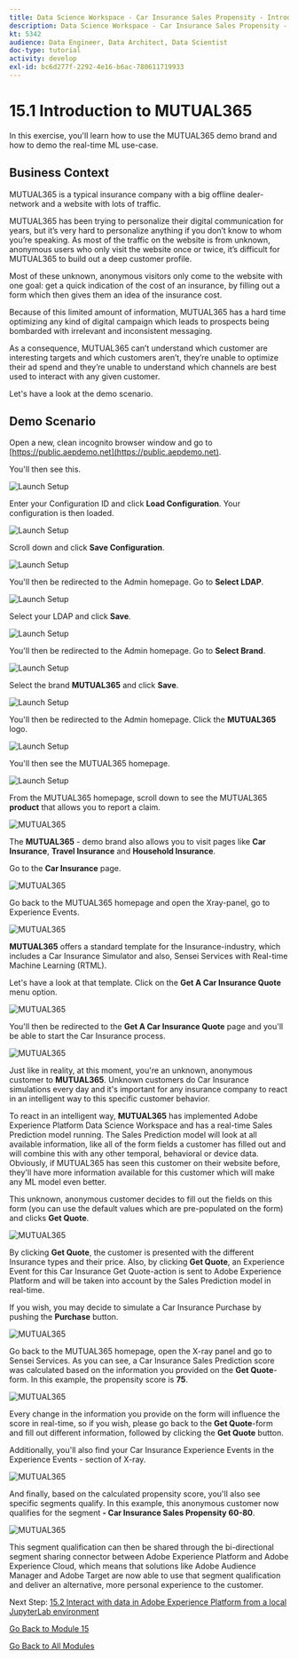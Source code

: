 ```yaml
---
title: Data Science Workspace - Car Insurance Sales Propensity - Introduction to MUTUAL365
description: Data Science Workspace - Car Insurance Sales Propensity - Introduction to MUTUAL365
kt: 5342
audience: Data Engineer, Data Architect, Data Scientist
doc-type: tutorial
activity: develop
exl-id: bc6d277f-2292-4e16-b6ac-780611719933
---
```

# 15.1 Introduction to MUTUAL365

In this exercise, you'll learn how to use the MUTUAL365 demo brand and how to demo the real-time ML use-case.

## Business Context

MUTUAL365 is a typical insurance company with a big offline dealer-network and a website with lots of traffic.

MUTUAL365 has been trying to personalize their digital communication for years, but it’s very hard to personalize anything if you don’t know to whom you’re speaking. As most of the traffic on the website is from unknown, anonymous users who only visit the website once or twice, it’s difficult for MUTUAL365 to build out a deep customer profile.

Most of these unknown, anonymous visitors only come to the website with one goal: get a quick indication of the cost of an insurance, by filling out a form which then gives them an idea of the insurance cost.

Because of this limited amount of information, MUTUAL365 has a hard time optimizing any kind of digital campaign which leads to prospects being bombarded with irrelevant and inconsistent messaging.

As a consequence, MUTUAL365 can’t understand which customer are interesting targets and which customers aren’t, they’re unable to optimize their ad spend and they’re unable to understand which channels are best used to interact with any given customer.

Let's have a look at the demo scenario.

## Demo Scenario

Open a new, clean incognito browser window and go to [https://public.aepdemo.net](https://public.aepdemo.net). 

You'll then see this. 

![Launch Setup](./images/demo1.png)

Enter your Configuration ID and click **Load Configuration**. Your configuration is then loaded.

![Launch Setup](./images/demo2.png)

Scroll down and click **Save Configuration**.

![Launch Setup](./images/demo3.png)

You'll then be redirected to the Admin homepage. Go to **Select LDAP**.

![Launch Setup](./images/demo4.png)

Select your LDAP and click **Save**.

![Launch Setup](./images/demo5.png)

You'll then be redirected to the Admin homepage. Go to **Select Brand**.

![Launch Setup](./images/demo6.png)

Select the brand **MUTUAL365** and click **Save**.

![Launch Setup](./images/demo7.png)

You'll then be redirected to the Admin homepage. Click the **MUTUAL365** logo.

![Launch Setup](./images/demo8.png)

You'll then see the MUTUAL365 homepage.

![Launch Setup](./images/demo9.png)

From the MUTUAL365 homepage, scroll down to see the MUTUAL365 **product** that allows you to report a claim.

![MUTUAL365](./images/5.png)

The **MUTUAL365** - demo brand also allows you to visit pages like **Car Insurance**, **Travel Insurance** and **Household Insurance**.

Go to the **Car Insurance** page.

![MUTUAL365](./images/6.png)

Go back to the MUTUAL365 homepage and open the Xray-panel, go to Experience Events.

![MUTUAL365](./images/6a.png)

**MUTUAL365** offers a standard template for the Insurance-industry, which includes a Car Insurance Simulator and also, Sensei Services with Real-time Machine Learning (RTML).

Let's have a look at that template. Click on the **Get A Car Insurance Quote** menu option.

![MUTUAL365](./images/7a.png)

You'll then be redirected to the **Get A Car Insurance Quote** page and you'll be able to start the Car Insurance process.

![MUTUAL365](./images/7b.png)

Just like in reality, at this moment, you're an unknown, anonymous customer to **MUTUAL365**. Unknown customers do Car Insurance simulations every day and it's important for any insurance company to react in an intelligent way to this specific customer behavior.

To react in an intelligent way, **MUTUAL365** has implemented Adobe Experience Platform Data Science Workspace and has a real-time Sales Prediction model running. The Sales Prediction model will look at all available information, like all of the form fields a customer has filled out and will combine this with any other temporal, behavioral or device data. Obviously, if MUTUAL365 has seen this customer on their website before, they'll have more information available for this customer which will make any ML model even better.

This unknown, anonymous customer decides to fill out the fields on this form (you can use the default values which are pre-populated on the form) and clicks **Get Quote**.

![MUTUAL365](./images/7c.png)

By clicking **Get Quote**, the customer is presented with the different Insurance types and their price.
Also, by clicking **Get Quote**, an Experience Event for this Car Insurance Get Quote-action is sent to Adobe Experience Platform and will be taken into account by the Sales Prediction model in real-time.

If you wish, you may decide to simulate a Car Insurance Purchase by pushing the **Purchase** button.

![MUTUAL365](./images/7cp.png)

Go back to the MUTUAL365 homepage, open the X-ray panel and go to Sensei Services.
As you can see, a Car Insurance Sales Prediction score was calculated based on the information you provided on the **Get Quote**-form. In this example, the propensity score is **75**.

![MUTUAL365](./images/7d.png)

Every change in the information you provide on the form will influence the score in real-time, so if you wish, please go back to the **Get Quote**-form and fill out different information, followed by clicking the **Get Quote** button.

Additionally, you'll also find your Car Insurance Experience Events in the Experience Events - section of X-ray.

![MUTUAL365](./images/9.png)

And finally, based on the calculated propensity score, you'll also see specific segments qualify. In this example, this anonymous customer now qualifies for the segment **- Car Insurance Sales Propensity 60-80**.

![MUTUAL365](./images/8.png)

This segment qualification can then be shared through the bi-directional segment sharing connector between Adobe Experience Platform and Adobe Experience Cloud, which means that solutions like Adobe Audience Manager and Adobe Target are now able to use that segment qualification and deliver an alternative, more personal experience to the customer.

Next Step: [15.2 Interact with data in Adobe Experience Platform from a local JupyterLab environment](./ex2.md)

[Go Back to Module 15](./data-science-workspace-car-insurance-sales-propensity.md)

[Go Back to All Modules](../../overview.md)
